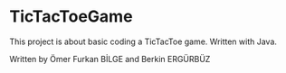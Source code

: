 # TicTacToeGame
This project is about basic coding a TicTacToe game. Written with Java.

Written by Ömer Furkan BİLGE and Berkin ERGÜRBÜZ
